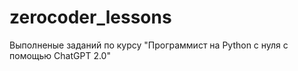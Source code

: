 # zerocoder_lessons
 Выполненые заданий по курсу "Программист на Python с нуля с помощью ChatGPT 2.0"
